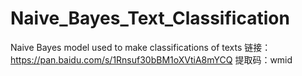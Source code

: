 # Naive_Bayes_Text_Classification
Naive Bayes model used to make classifications of texts
链接：https://pan.baidu.com/s/1Rnsuf30bBM1oXVtiA8mYCQ 
提取码：wmid 
